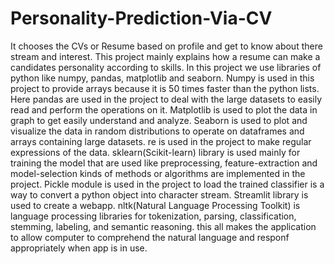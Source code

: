 # Personality-Prediction-Via-CV
It chooses the CVs or Resume based on profile and get to know about there stream and interest.
This project mainly explains how a resume can make a candidates personality according to skills.
In this project we use libraries of python like numpy, pandas, matplotlib and seaborn.
Numpy is used in this project to provide arrays because it is 50 times faster than the python lists.
Here pandas are used in the project to deal with the large datasets to easily read and perform the operations on it.
Matplotlib is used to plot the data in graph to get easily understand and analyze.
Seaborn is used to plot and visualize the data in random distributions to operate on dataframes and arrays containing large datasets.
re is used in the project to make regular expressions of the data.
sklearn(Scikit-learn) library is used mainly for training the model that are used like preprocessing, feature-extraction and model-selection kinds of methods or algorithms are implemented in the project.
Pickle module is used in the project to load the trained classifier is a way to convert a python object into character stream.
Streamlit library is used to create a webapp.
nltk(Natural Language Processing Toolkit) is language processing libraries for tokenization, parsing, classification, stemming, labeling, and semantic reasoning. this all makes the application to allow computer to comprehend the natural language and responf appropriately when app is in use.
